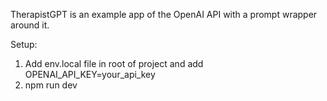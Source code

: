 TherapistGPT is an example app of the OpenAI API with a prompt wrapper around it.

Setup:

1. Add env.local file in root of project and add OPENAI_API_KEY=your_api_key
2. npm run dev
